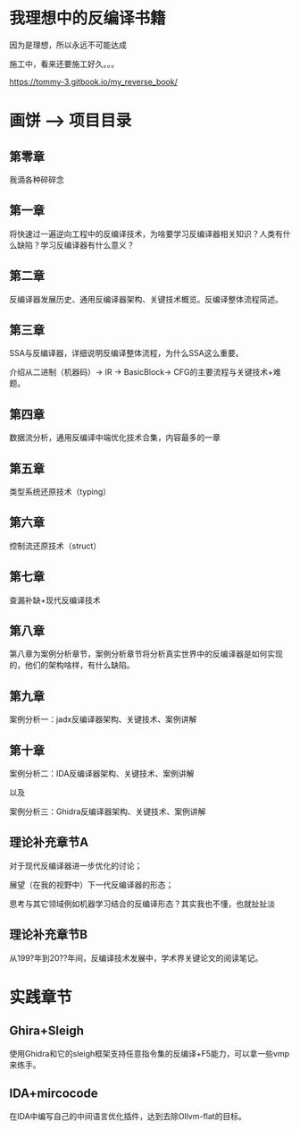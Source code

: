 # 我理想中的反编译书籍

因为是理想，所以永远不可能达成

施工中，看来还要施工好久。。。

https://tommy-3.gitbook.io/my_reverse_book/

# 画饼 --> 项目目录

## 第零章

我滴各种碎碎念

## 第一章

将快速过一遍逆向工程中的反编译技术，为啥要学习反编译器相关知识？人类有什么缺陷？学习反编译器有什么意义？

## 第二章

反编译器发展历史、通用反编译器架构、关键技术概览。反编译整体流程简述。

## 第三章

SSA与反编译器，详细说明反编译整体流程，为什么SSA这么重要。

介绍从二进制（机器码）→ IR → BasicBlock→ CFG的主要流程与关键技术+难题。

## 第四章

数据流分析，通用反编译中端优化技术合集，内容最多的一章

## 第五章

类型系统还原技术（typing）

## 第六章

控制流还原技术（struct）

## 第七章

查漏补缺+现代反编译技术

## 第八章

第八章为案例分析章节，案例分析章节将分析真实世界中的反编译器是如何实现的，他们的架构啥样，有什么缺陷。

## 第九章

案例分析一：jadx反编译器架构、关键技术、案例讲解

## 第十章

案例分析二：IDA反编译器架构、关键技术、案例讲解

以及

案例分析三：Ghidra反编译器架构、关键技术、案例讲解


## 理论补充章节A

对于现代反编译器进一步优化的讨论；

展望（在我的视野中）下一代反编译器的形态；

思考与其它领域例如机器学习结合的反编译形态？其实我也不懂，也就扯扯淡

## 理论补充章节B

从199?年到20??年间，反编译技术发展中，学术界关键论文的阅读笔记。

# 实践章节


## Ghira+Sleigh

使用Ghidra和它的sleigh框架支持任意指令集的反编译+F5能力，可以拿一些vmp来练手。

## IDA+mircocode

在IDA中编写自己的中间语言优化插件，达到去除Ollvm-flat的目标。
